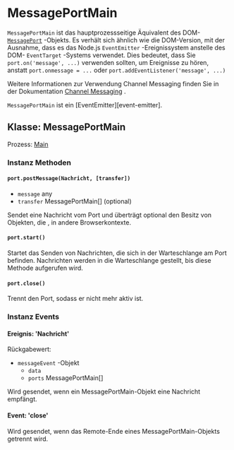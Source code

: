 # MessagePortMain

`MessagePortMain` ist das hauptprozessseitige Äquivalent des DOM- [`MessagePort`][] -Objekts. Es verhält sich ähnlich wie die DOM-Version, mit der Ausnahme, dass es das Node.js `EventEmitter` -Ereignissystem anstelle des DOM- `EventTarget` -Systems verwendet. Dies bedeutet, dass Sie `port.on('message', ...)` verwenden sollten, um Ereignisse zu hören, anstatt `port.onmessage = ...` oder `port.addEventListener('message', ...)`

Weitere Informationen zur Verwendung Channel Messaging finden Sie in der Dokumentation [Channel Messaging][] .

`MessagePortMain` ist ein \[EventEmitter\]\[event-emitter\].

## Klasse: MessagePortMain

Prozess: [Main](../glossary.md#main-process)

### Instanz Methoden

#### `port.postMessage(Nachricht, [transfer])`

* `message` any
* `transfer` MessagePortMain[] (optional)

Sendet eine Nachricht vom Port und überträgt optional den Besitz von Objekten, die , in andere Browserkontexte.

#### `port.start()`

Startet das Senden von Nachrichten, die sich in der Warteschlange am Port befinden. Nachrichten werden in die Warteschlange gestellt, bis diese Methode aufgerufen wird.

#### `port.close()`

Trennt den Port, sodass er nicht mehr aktiv ist.

### Instanz Events

#### Ereignis: 'Nachricht'

Rückgabewert:

* `messageEvent` -Objekt
  * `data`
  * `ports` MessagePortMain[]

Wird gesendet, wenn ein MessagePortMain-Objekt eine Nachricht empfängt.

#### Event: 'close'

Wird gesendet, wenn das Remote-Ende eines MessagePortMain-Objekts getrennt wird.

[`MessagePort`]: https://developer.mozilla.org/en-US/docs/Web/API/MessagePort
[Channel Messaging]: https://developer.mozilla.org/en-US/docs/Web/API/Channel_Messaging_API
